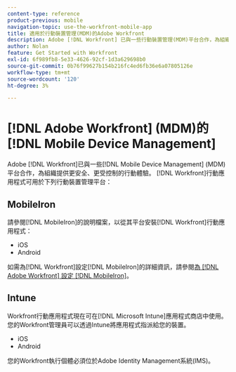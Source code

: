 ```yaml
---
content-type: reference
product-previous: mobile
navigation-topic: use-the-workfront-mobile-app
title: 適用於行動裝置管理(MDM)的Adobe Workfront
description: Adobe [!DNL Workfront] 已與一些行動裝置管理(MDM)平台合作，為組織提供更安全和受控制的行動體驗。
author: Nolan
feature: Get Started with Workfront
exl-id: 6f989fb8-5e33-4626-92cf-1d3a629698b0
source-git-commit: 0b76f99627b154b216fc4ed6fb36e6a07805126e
workflow-type: tm+mt
source-wordcount: '120'
ht-degree: 3%

---
```


# [!DNL Adobe Workfront] (MDM)的[!DNL Mobile Device Management]

Adobe [!DNL Workfront]已與一些[!DNL Mobile Device Management] (MDM)平台合作，為組織提供更安全、更受控制的行動體驗。 [!DNL Workfront]行動應用程式可用於下列行動裝置管理平台：

## MobileIron

請參閱[!DNL MobileIron]的說明檔案，以從其平台安裝[!DNL Workfront]行動應用程式：

* iOS
* Android

如需為[!DNL Workfront]設定[!DNL MobileIron]的詳細資訊，請參閱[為 [!DNL Adobe Workfront] 設定 [!DNL MobileIron]](../../../workfront-basics/mobile-apps/using-the-workfront-mobile-app/wf-mobileiron-configs.md)。

## Intune

Workfront行動應用程式現在可在[!DNL Microsoft Intune]應用程式商店中使用。 您的Workfront管理員可以透過Intune將應用程式指派給您的裝置。

* iOS
* Android

您的Workfront執行個體必須位於Adobe Identity Management系統(IMS)。